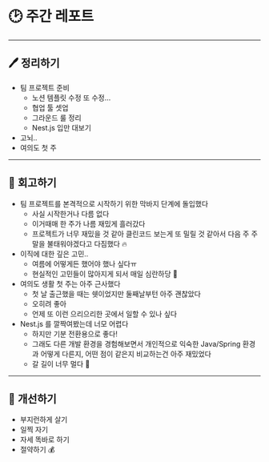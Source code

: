# 🕑 주간 레포트

---

## 🖊 정리하기

- 팀 프로젝트 준비
    - 노션 템플릿 수정 또 수정…
    - 협업 툴 셋업
    - 그라운드 룰 정리
    - Nest.js 입만 대보기
- 고뇌..
- 여의도 첫 주

---

## 💭 회고하기

- 팀 프로젝트를 본격적으로 시작하기 위한 막바지 단계에 돌입했다
    - 사실 시작한거나 다름 없다
    - 이거때매 한 주가 나름 재밌게 흘러갔다
    - 프로젝트가 너무 재밌을 것 같아 클린코드 보는게 또 밀릴 것 같아서 다음 주 주말을 불태워야겠다고 다짐했다 🔥
- 이직에 대한 깊은 고민..
    - 여름에 어떻게든 했어야 했나 싶다ㅠ
    - 현실적인 고민들이 많아지게 되서 매일 심란하당 🥲
- 여의도 생활 첫 주는 아주 근사했다
    - 첫 날 출근했을 때는 쉣이었지만 둘째날부턴 아주 괜찮았다
    - 오히려 좋아
    - 언제 또 이런 으리으리한 곳에서 일할 수 있나 싶다
- Nest.js 를 깔짝여봤는데 너모 어렵다
    - 하지만 기분 전환용으로 좋다!
    - 그래도 다른 개발 환경을 경험해보면서 개인적으로 익숙한 Java/Spring 환경과 어떻게 다른지, 어떤 점이 같은지 비교하는건 아주 재밌었다
    - 갈 길이 너무 멀다 🥲

---

## 🥊 개선하기

- 부지런하게 살기
- 일찍 자기
- 자세 똑바로 하기
- 절약하기 💰